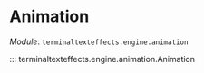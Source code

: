 # Animation

*Module*: `terminaltexteffects.engine.animation`

::: terminaltexteffects.engine.animation.Animation
